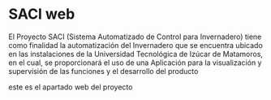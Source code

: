 # SACI web

El Proyecto SACI (Sistema Automatizado de Control para Invernadero) tiene como finalidad la automatización  del Invernadero que se encuentra ubicado en las instalaciones de la Universidad Tecnológica de Izúcar de Matamoros, en el cual, se proporcionará el uso de una Aplicación para la visualización y supervisión de las funciones y el desarrollo del producto

este es el apartado web del proyecto
